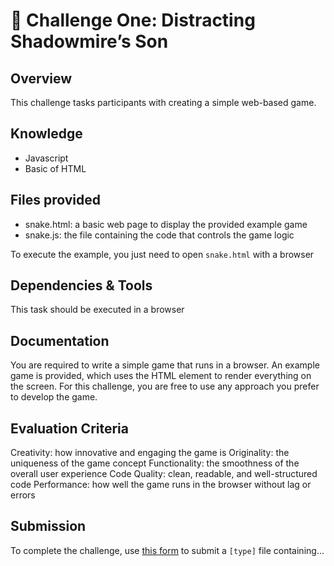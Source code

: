 # 🚸 Challenge One: Distracting Shadowmire’s Son

## Overview

This challenge tasks participants with creating a simple web-based game.

## Knowledge

- Javascript
- Basic of HTML

## Files provided

- snake.html: a basic web page to display the provided example game
- snake.js: the file containing the code that controls the game logic

To execute the example, you just need to open `snake.html` with a browser

## Dependencies & Tools

This task should be executed in a browser

## Documentation

You are required to write a simple game that runs in a browser. An example game is provided, which uses the HTML <canvas> element to render everything on the screen. For this challenge, you are free to use any approach you prefer to develop the game.

## Evaluation Criteria

Creativity: how innovative and engaging the game is
Originality: the uniqueness of the game concept
Functionality: the smoothness of the overall user experience
Code Quality: clean, readable, and well-structured code
Performance: how well the game runs in the browser without lag or errors

## Submission

To complete the challenge, use [this form](https://docs.google.com/forms/d/e/1FAIpQLSeVNU5WYAZ6RKXoawBCc8M_tL-75zg_kMzerS8SgLxkOmd8ug/viewform?usp=sf_link) to submit a `[type]` file containing...
